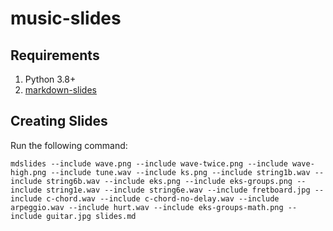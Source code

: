 # music-slides

## Requirements

1. Python 3.8+
2. [markdown-slides](https://gitlab.com/da_doomer/markdown-slides)

## Creating Slides

Run the following command:

```shell
mdslides --include wave.png --include wave-twice.png --include wave-high.png --include tune.wav --include ks.png --include string1b.wav --include string6b.wav --include eks.png --include eks-groups.png --include string1e.wav --include string6e.wav --include fretboard.jpg --include c-chord.wav --include c-chord-no-delay.wav --include arpeggio.wav --include hurt.wav --include eks-groups-math.png --include guitar.jpg slides.md
```
